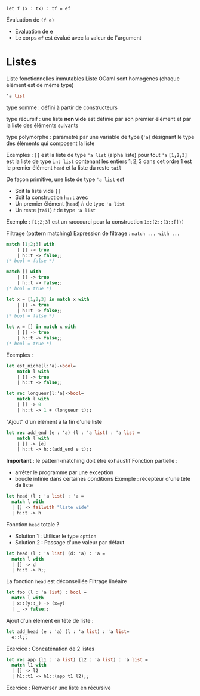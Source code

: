`let f (x : tx) : tf = ef`

Évaluation de `(f e)`
* Évaluation de e
* Le corps `ef` est évalué avec la valeur de l'argument

# Listes
Liste fonctionnelles immutables
Liste OCaml sont homogènes (chaque élément est de même type)
```ocaml
'a list
```
type somme : défini à partir de constructeurs

type récursif : une liste **non vide** est définie par son premier élément et par la liste des éléments suivants

type polymorphe : paramétré par une variable de type (`'a`) désignant le type des éléments qui composent la liste

Exemples :
`[]` est la liste de type `'a list` (alpha liste) pour tout `'a`
`[1;2;3]` est la liste de type `int list` contenant les entiers $1;2;3$ dans cet ordre
$1$ est le premier élément `head` et la liste du reste `tail`

De façon primitive, une liste de type `'a list` est
* Soit la liste vide `[]`
* Soit la construction `h::t` avec
 * Un premier élément (`head`) $h$ de type `'a list`
 * Un reste (`tail`) $t$ de type `'a list`

Exemple :
`[1;2;3]` est un raccourci pour la construction `1::(2::(3::[]))`

Filtrage (pattern matching)
Expression de filtrage : `match ... with ...`
```ocaml
match [1;2;3] with
	| [] -> true
	| h::t -> false;;
(* bool = false *)

match [] with
	| [] -> true
	| h::t -> false;;
(* bool = true *)

let x = [1;2;3] in match x with
	| [] -> true
	| h::t -> false;;
(* bool = false *)

let x = [] in match x with
	| [] -> true
	| h::t -> false;;
(* bool = true *)
```

Exemples :
```ocaml
let est_niche(l:'a)->bool=
	match l with
	| [] -> true
	| h::t -> false;;

let rec longueur(l:'a)->bool=
	match l with
	| [] -> 0
	| h::t -> 1 + (longueur t);;
```

"Ajout" d'un élément à la fin d'une liste
```ocaml
let rec add_end (e : 'a) (l : 'a list) : 'a list =
	match l with
	| [] -> [e]
	| h::t -> h::(add_end e t);;
```

**Important** : le pattern-matching doit être exhaustif
Fonction partielle : 
* arrêter le programme par une exception
* boucle infinie dans certaines conditions
Exemple : récepteur d'une tête de liste
```ocaml
let head (l : 'a list) : 'a =
  match l with
  | [] -> failwith "liste vide" 
  | h::t -> h
```
Fonction `head` totale ?
* Solution 1 : Utiliser le type `option`
* Solution 2 : Passage d'une valeur par défaut
```ocaml
let head (l : 'a list) (d: 'a) : 'a =
  match l with
  | [] -> d
  | h::t -> h;;
```
La fonction `head` est déconseillée
Filtrage linéaire
```ocaml
let foo (l : 'a list) : bool =
  match l with
  | x::(y::_) -> (x=y)
  | _ -> false;;
```
Ajout d'un élément en tête de liste :
```ocaml
let add_head (e : 'a) (l : 'a list) : 'a list=
  e::l;;
```
Exercice : Concaténation de 2 listes
```ocaml
let rec app (l1 : 'a list) (l2 : 'a list) : 'a list =
  match l1 with
  | [] -> l2
  | h1::t1 -> h1::(app t1 l2);;
```
Exercice : Renverser une liste en récursive
